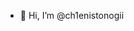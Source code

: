 - 👋 Hi, I’m @ch1enistonogii

<!---
ch1enistonogii/ch1enistonogii is a ✨ special ✨ repository because its `README.md` (this file) appears on your GitHub profile.
You can click the Preview link to take a look at your changes.
--->
